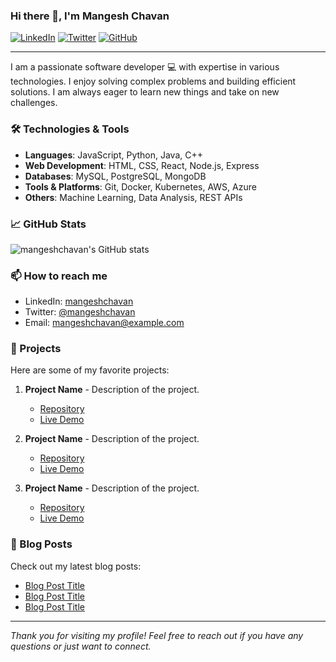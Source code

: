 ### Hi there 👋, I'm Mangesh Chavan

<!-- Social badges section -->
<!-- Badges with custom icons -->
<p align="left">
  <a href="https://www.linkedin.com/in/mangeshchavan"><img alt="LinkedIn" title="LinkedIn" src="https://img.shields.io/badge/-LinkedIn-blue?style=flat&logo=linkedin"></a>
  <a href="https://twitter.com/mangeshchavan"><img alt="Twitter" title="Twitter" src="https://img.shields.io/badge/-Twitter-1da1f2?style=flat&logo=twitter&logoColor=white"></a>
  <a href="https://github.com/mangeshchavan"><img alt="GitHub" title="GitHub" src="https://img.shields.io/badge/-GitHub-333?style=flat&logo=github"></a>
</p>

---

I am a passionate software developer 💻 with expertise in various technologies. 
I enjoy solving complex problems and building efficient solutions. 
I am always eager to learn new things and take on new challenges.

### 🛠️ Technologies & Tools

- **Languages**: JavaScript, Python, Java, C++
- **Web Development**: HTML, CSS, React, Node.js, Express
- **Databases**: MySQL, PostgreSQL, MongoDB
- **Tools & Platforms**: Git, Docker, Kubernetes, AWS, Azure
- **Others**: Machine Learning, Data Analysis, REST APIs

### 📈 GitHub Stats

<p align="left">
  <img src="https://github-readme-stats.vercel.app/api?username=mangeshchavan&show_icons=true&theme=radical" alt="mangeshchavan's GitHub stats">
</p>

### 📫 How to reach me

- LinkedIn: [mangeshchavan](https://www.linkedin.com/in/mangeshchavan)
- Twitter: [@mangeshchavan](https://twitter.com/mangeshchavan)
- Email: mangeshchavan@example.com

### 🌟 Projects

Here are some of my favorite projects:

1. **Project Name** - Description of the project.
   - [Repository](https://github.com/mangeshchavan/project-name)
   - [Live Demo](https://example.com/project-name)
   
2. **Project Name** - Description of the project.
   - [Repository](https://github.com/mangeshchavan/project-name)
   - [Live Demo](https://example.com/project-name)

3. **Project Name** - Description of the project.
   - [Repository](https://github.com/mangeshchavan/project-name)
   - [Live Demo](https://example.com/project-name)

### 📝 Blog Posts

Check out my latest blog posts:

- [Blog Post Title](https://example.com/blog-post-title)
- [Blog Post Title](https://example.com/blog-post-title)
- [Blog Post Title](https://example.com/blog-post-title)

---

*Thank you for visiting my profile! Feel free to reach out if you have any questions or just want to connect.*
